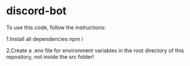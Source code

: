 # discord-bot

To use this code, follow the instructions:

1.Install all dependencies
npm i

2.Create a .env file for environment variables in the root directory of this repository, not inside the src folder!
